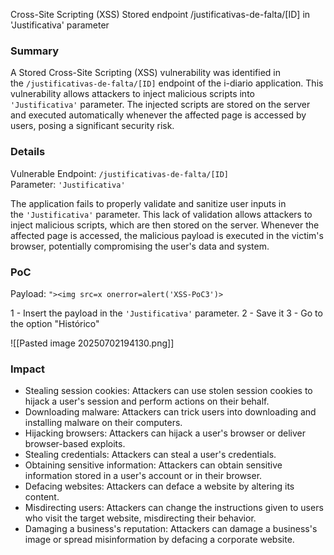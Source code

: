 Cross-Site Scripting (XSS) Stored endpoint /justificativas-de-falta/[ID] in 'Justificativa' parameter

### Summary

A Stored Cross-Site Scripting (XSS) vulnerability was identified in the `/justificativas-de-falta/[ID]` endpoint of the i-diario application. This vulnerability allows attackers to inject malicious scripts into `'Justificativa'` parameter. The injected scripts are stored on the server and executed automatically whenever the affected page is accessed by users, posing a significant security risk.

### Details

Vulnerable Endpoint: `/justificativas-de-falta/[ID]`
Parameter: `'Justificativa'`

The application fails to properly validate and sanitize user inputs in the `'Justificativa'` parameter. This lack of validation allows attackers to inject malicious scripts, which are then stored on the server. Whenever the affected page is accessed, the malicious payload is executed in the victim's browser, potentially compromising the user's data and system.

### PoC

Payload: `"><img src=x onerror=alert('XSS-PoC3')>`

1 - Insert the payload in the `'Justificativa'` parameter.
2 - Save it
3 - Go to the option "Histórico"

![[Pasted image 20250702194130.png]]

### Impact

- Stealing session cookies: Attackers can use stolen session cookies to hijack a user's session and perform actions on their behalf.
- Downloading malware: Attackers can trick users into downloading and installing malware on their computers.
- Hijacking browsers: Attackers can hijack a user's browser or deliver browser-based exploits.
- Stealing credentials: Attackers can steal a user's credentials.
- Obtaining sensitive information: Attackers can obtain sensitive information stored in a user's account or in their browser.
- Defacing websites: Attackers can deface a website by altering its content.
- Misdirecting users: Attackers can change the instructions given to users who visit the target website, misdirecting their behavior.
- Damaging a business's reputation: Attackers can damage a business's image or spread misinformation by defacing a corporate website.